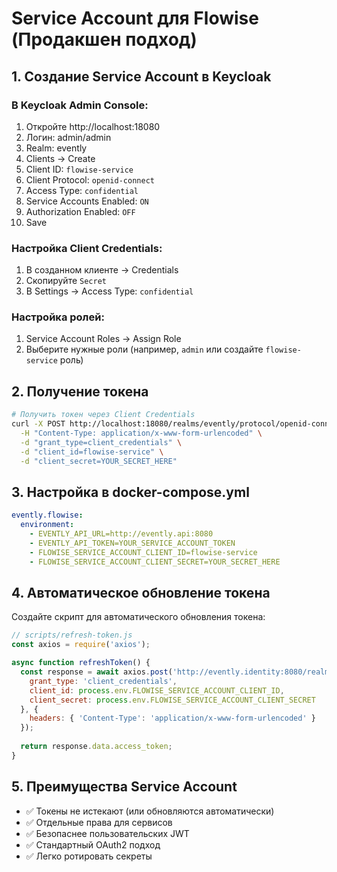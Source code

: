 # Service Account для Flowise (Продакшен подход)

## 1. Создание Service Account в Keycloak

### В Keycloak Admin Console:
1. Откройте http://localhost:18080
2. Логин: admin/admin
3. Realm: evently
4. Clients → Create
5. Client ID: `flowise-service`
6. Client Protocol: `openid-connect`
7. Access Type: `confidential`
8. Service Accounts Enabled: `ON`
9. Authorization Enabled: `OFF`
10. Save

### Настройка Client Credentials:
1. В созданном клиенте → Credentials
2. Скопируйте `Secret`
3. В Settings → Access Type: `confidential`

### Настройка ролей:
1. Service Account Roles → Assign Role
2. Выберите нужные роли (например, `admin` или создайте `flowise-service` роль)

## 2. Получение токена

```bash
# Получить токен через Client Credentials
curl -X POST http://localhost:18080/realms/evently/protocol/openid-connect/token \
  -H "Content-Type: application/x-www-form-urlencoded" \
  -d "grant_type=client_credentials" \
  -d "client_id=flowise-service" \
  -d "client_secret=YOUR_SECRET_HERE"
```

## 3. Настройка в docker-compose.yml

```yaml
evently.flowise:
  environment:
    - EVENTLY_API_URL=http://evently.api:8080
    - EVENTLY_API_TOKEN=YOUR_SERVICE_ACCOUNT_TOKEN
    - FLOWISE_SERVICE_ACCOUNT_CLIENT_ID=flowise-service
    - FLOWISE_SERVICE_ACCOUNT_CLIENT_SECRET=YOUR_SECRET_HERE
```

## 4. Автоматическое обновление токена

Создайте скрипт для автоматического обновления токена:

```javascript
// scripts/refresh-token.js
const axios = require('axios');

async function refreshToken() {
  const response = await axios.post('http://evently.identity:8080/realms/evently/protocol/openid-connect/token', {
    grant_type: 'client_credentials',
    client_id: process.env.FLOWISE_SERVICE_ACCOUNT_CLIENT_ID,
    client_secret: process.env.FLOWISE_SERVICE_ACCOUNT_CLIENT_SECRET
  }, {
    headers: { 'Content-Type': 'application/x-www-form-urlencoded' }
  });
  
  return response.data.access_token;
}
```

## 5. Преимущества Service Account

- ✅ Токены не истекают (или обновляются автоматически)
- ✅ Отдельные права для сервисов
- ✅ Безопаснее пользовательских JWT
- ✅ Стандартный OAuth2 подход
- ✅ Легко ротировать секреты
